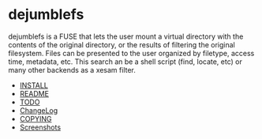 # dejumblefs #

dejumblefs is a FUSE that lets the user mount a virtual directory with the
contents of the original directory, or the results of filtering the original
filesystem. Files can be presented to the user organized by filetype, access
time, metadata, etc. This search an be a shell script (find, locate, etc) or
many other backends as a xesam filter.

  * [INSTALL](INSTALL.md)
  * [README](README.md)
  * [TODO](TODO.md)
  * [ChangeLog](ChangeLog.md)
  * [COPYING](COPYING.md)
  * [Screenshots](Screenshots.md)